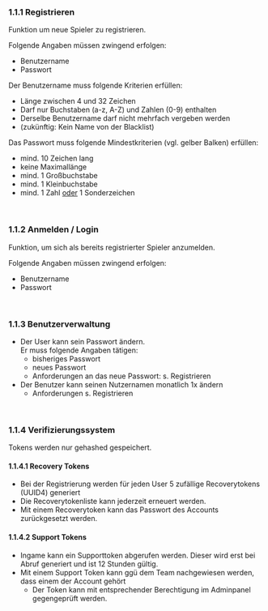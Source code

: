 ### **1.1.1 Registrieren**

Funktion um neue Spieler zu registrieren.

Folgende Angaben müssen zwingend erfolgen:


*   Benutzername
*   Passwort

Der Benutzername muss folgende Kriterien erfüllen:


*   Länge zwischen 4 und 32 Zeichen
*   Darf nur Buchstaben (a-z, A-Z) und Zahlen (0-9) enthalten
*   Derselbe Benutzername darf nicht mehrfach vergeben werden
*   (zukünftig: Kein Name von der Blacklist)

Das Passwort muss folgende Mindestkriterien (vgl. gelber Balken) erfüllen:


*   mind. 10 Zeichen lang
*   keine Maximallänge
*   mind. 1 Großbuchstabe
*   mind. 1 Kleinbuchstabe
*   mind. 1 Zahl <span style="text-decoration:underline;">oder</span> 1 Sonderzeichen

<br>

### **1.1.2 Anmelden / Login**

Funktion, um sich als bereits registrierter Spieler anzumelden.

Folgende Angaben müssen zwingend erfolgen:


*   Benutzername
*   Passwort

<br>

### **1.1.3 Benutzerverwaltung**


*   Der User kann sein Passwort ändern. \
Er muss folgende Angaben tätigen:
    *   bisheriges Passwort
    *   neues Passwort
    *   Anforderungen an das neue Passwort: s. Registrieren
*   Der Benutzer kann seinen Nutzernamen monatlich 1x ändern
    *   Anforderungen  s. Registrieren

<br>

### **1.1.4 Verifizierungssystem**

Tokens werden nur gehashed gespeichert.


#### **1.1.4.1 Recovery Tokens**


*   Bei der Registrierung werden für jeden User 5 zufällige Recoverytokens (UUID4) generiert
*   Die Recoverytokenliste kann jederzeit erneuert werden. 
*   Mit einem Recoverytoken kann das Passwort des Accounts zurückgesetzt werden.



#### **1.1.4.2 Support Tokens**


*   Ingame kann ein Supporttoken abgerufen werden. Dieser wird erst bei Abruf generiert und ist 12 Stunden gültig. 
*   Mit einem Support Token kann ggü dem Team nachgewiesen werden, dass einem der Account gehört
    *   Der Token kann mit entsprechender Berechtigung im Adminpanel gegengeprüft werden.
